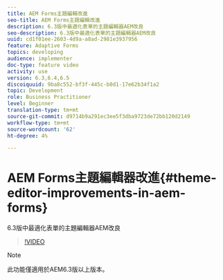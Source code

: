 ```yaml
---
title: AEM Forms主題編輯改進
seo-title: AEM Forms主題編輯改進
description: 6.3版中最適化表單的主題編輯器AEM改良
seo-description: 6.3版中最適化表單的主題編輯器AEM改良
uuid: cd1f01ee-2603-4d9a-a8ad-2981e3937956
feature: Adaptive Forms
topics: developing
audience: implementer
doc-type: feature video
activity: use
version: 6.3,6.4,6.5
discoiquuid: 9ba8c552-bf3f-445c-b0d1-17e62b34f1a2
topic: Development
role: Business Practitioner
level: Beginner
translation-type: tm+mt
source-git-commit: d9714b9a291ec3ee5f3dba9723de72bb120d2149
workflow-type: tm+mt
source-wordcount: '62'
ht-degree: 4%

---
```



# AEM Forms主題編輯器改進{#theme-editor-improvements-in-aem-forms}

6.3版中最適化表單的主題編輯器AEM改良

>[!VIDEO](https://video.tv.adobe.com/v/19497?quality=9&learn=on)

>[!NOTE]
>
>此功能僅適用於AEM6.3版以上版本。


